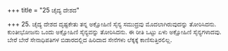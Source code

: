 +++
title = "25 ಚೈದ್ಯ ದೇಶದ"

+++
25. ಚೈದ್ಯ ದೇಶದ ದೃಷ್ಟಕೇತು ತನ್ನ ಅಕ್ಷೋಹಿಣಿ ಸೈನ್ಯ ಸಮುದ್ರವು ಮೊದಲಾಗಿರುವುದನ್ನು ತೋರಿಸಿದನು. ಕುಂತೀಭೋಜನು ಒಂದು ಅಕ್ಷೋಹಿಣಿ ಸೈನ್ಯವನ್ನು ತೋರಿಸಿದನು. ಈ ರೀತಿ ಒಟ್ಟು ಏಳು ಅಕ್ಷೋಹಿಣಿ ಸೈನ್ಯಗಳಾದವು. ಬೇರೆ ಬೇರೆ ಸೇನಾಧಿಪತಿಗಳ ಬಿಡಾರದಲ್ಲಿದ ಹಿರಿದಾದ ಸೇನೆಗಳು ಲೆಕ್ಕಕ್ಕೆ ಕಾಣಿಸುತ್ತಿರಲಿಲ್ಲ.
